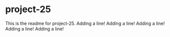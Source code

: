 # project-25

This is the readme for project-25.
Adding a line!
Adding a line!
Adding a line!
Adding a line!
Adding a line!

